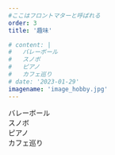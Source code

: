 ```yaml
--- 
#ここはフロントマターと呼ばれる
order: 3
title: '趣味'

# content: | 
#   バレーボール
#   スノボ
#   ピアノ
#   カフェ巡り
# date: '2023-01-29'
imagename: 'image_hobby.jpg'
---
```


バレーボール  
スノボ  
ピアノ  
カフェ巡り  